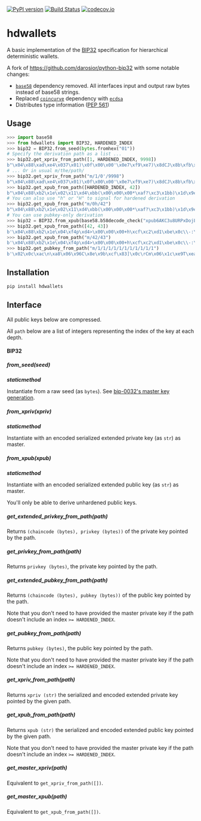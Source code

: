 [![PyPI version](https://badge.fury.io/py/hdwallets.svg)](https://badge.fury.io/py/hdwallets)
[![Build Status](https://github.com/hukkinj1/hdwallets/workflows/Tests/badge.svg?branch=master)](https://github.com/hukkinj1/hdwallets/actions?query=workflow%3ATests+branch%3Amaster+event%3Apush)
[![codecov.io](https://codecov.io/gh/hukkinj1/hdwallets/branch/master/graph/badge.svg)](https://codecov.io/gh/hukkinj1/hdwallets)

# hdwallets

A basic implementation of the [BIP32](https://github.com/bitcoin/bips/blob/master/bip-0032.mediawiki) specification for hierarchical deterministic wallets.

A fork of https://github.com/darosior/python-bip32 with some notable changes:

- [`base58`](https://pypi.org/project/base58/) dependency removed.
  All interfaces input and output raw bytes instead of base58 strings.
- Replaced [`coincurve`](https://pypi.org/project/coincurve/) dependency with [`ecdsa`](https://pypi.org/project/ecdsa/)
- Distributes type information ([PEP 561](https://www.python.org/dev/peps/pep-0561/))

## Usage

```python
>>> import base58
>>> from hdwallets import BIP32, HARDENED_INDEX
>>> bip32 = BIP32.from_seed(bytes.fromhex("01"))
# Specify the derivation path as a list ...
>>> bip32.get_xpriv_from_path([1, HARDENED_INDEX, 9998])
b"\x04\x88\xad\xe4\x037\x01)\x0f\x00\x00'\x0e7\xf9\xe7)\x8dCJ\x8b\xfb\xc2j#\xeb\xc0++\xdf}I\x80\xdfr\xef6\xad0\xf7K\x0ceE\xea\x00\xb3D8\x0b\x0e\xf4-\x9a\xe6\x91\xe9\x82\xe8\xbf\x9a\x97\x15\xfe?\x17\xdc[\xf7\xc5\xfb?\xbezaz\\\xb9"
# ... Or in usual m/the/path/
>>> bip32.get_xpriv_from_path("m/1/0'/9998")
b"\x04\x88\xad\xe4\x037\x01)\x0f\x00\x00'\x0e7\xf9\xe7)\x8dCJ\x8b\xfb\xc2j#\xeb\xc0++\xdf}I\x80\xdfr\xef6\xad0\xf7K\x0ceE\xea\x00\xb3D8\x0b\x0e\xf4-\x9a\xe6\x91\xe9\x82\xe8\xbf\x9a\x97\x15\xfe?\x17\xdc[\xf7\xc5\xfb?\xbezaz\\\xb9"
>>> bip32.get_xpub_from_path([HARDENED_INDEX, 42])
b"\x04\x88\xb2\x1e\x02\x11\xd4\xbb(\x00\x00\x00*\xaf?\xc3\x1bb)\x1d\x9e$\x91\xda\xc2b\x8e\x1fm\x7f6\x8c(\x8e'2.\x99-\xf2\xa1\x83\xd7F\x18\x03bB\xb0\xe5\x0b\xb8$\x97\xf0\xf3\xe47\xea\xd6\xd4\xa0\xe3~-#\xbf\t\xf5\x19\xb7\xd1\x06b\xb0\xac\xc5\xd4"
# You can also use "h" or "H" to signal for hardened derivation
>>> bip32.get_xpub_from_path("m/0h/42")
b"\x04\x88\xb2\x1e\x02\x11\xd4\xbb(\x00\x00\x00*\xaf?\xc3\x1bb)\x1d\x9e$\x91\xda\xc2b\x8e\x1fm\x7f6\x8c(\x8e'2.\x99-\xf2\xa1\x83\xd7F\x18\x03bB\xb0\xe5\x0b\xb8$\x97\xf0\xf3\xe47\xea\xd6\xd4\xa0\xe3~-#\xbf\t\xf5\x19\xb7\xd1\x06b\xb0\xac\xc5\xd4"
# You can use pubkey-only derivation
>>> bip32 = BIP32.from_xpub(base58.b58decode_check("xpub6AKC3u8URPxDojLnFtNdEPFkNsXxHfgRhySvVfEJy9SVvQAn14XQjAoFY48mpjgutJNfA54GbYYRpR26tFEJHTHhfiiZZ2wdBBzydVp12yU"))
>>> bip32.get_xpub_from_path([42, 43])
b'\x04\x88\xb2\x1e\x04\xf4p\xd4>\x00\x00\x00+h\xcf\xc2\xd1\xbe\x0c\\-:\x9fpDy\\x\xd5E\xc1\x988\xb1\xe2X\xd1\xba\xb1\xeac\x96\xb04\x8f\x02\xaf?<\xbe>\x92\xcc\xc1fq~\xa9\xcd\xcb\x10\xd5\x15]K\xd6\x10+\xdb\xa8\xb4\xedo\xd2hc\xf9x'
>>> bip32.get_xpub_from_path("m/42/43")
b'\x04\x88\xb2\x1e\x04\xf4p\xd4>\x00\x00\x00+h\xcf\xc2\xd1\xbe\x0c\\-:\x9fpDy\\x\xd5E\xc1\x988\xb1\xe2X\xd1\xba\xb1\xeac\x96\xb04\x8f\x02\xaf?<\xbe>\x92\xcc\xc1fq~\xa9\xcd\xcb\x10\xd5\x15]K\xd6\x10+\xdb\xa8\xb4\xedo\xd2hc\xf9x'
>>> bip32.get_pubkey_from_path("m/1/1/1/1/1/1/1/1/1/1/1")
b'\x02\x0c\xac\n\xa8\x06\x96C\x8e\x9b\xcf\x83]\x0c\rCm\x06\x1c\xe9T\xealo\xa2\xdf\x195\xebZ\x9b\xb8\x9e'
```

## Installation

```sh
pip install hdwallets
```

## Interface

All public keys below are compressed.

All `path` below are a list of integers representing the index of the key at each depth.

#### BIP32

##### from\_seed(seed)

__*staticmethod*__

Instantiate from a raw seed (as `bytes`). See
[bip-0032's master key generation](https://github.com/bitcoin/bips/blob/master/bip-0032.mediawiki#master-key-generation).

##### from\_xpriv(xpriv)

__*staticmethod*__

Instantiate with an encoded serialized extended private key (as `str`) as master.

##### from\_xpub(xpub)

__*staticmethod*__

Instantiate with an encoded serialized extended public key (as `str`) as master.

You'll only be able to derive unhardened public keys.

##### get\_extended\_privkey\_from\_path(path)

Returns `(chaincode (bytes), privkey (bytes))` of the private key pointed by the path.

##### get\_privkey\_from\_path(path)

Returns `privkey (bytes)`, the private key pointed by the path.

##### get\_extended\_pubkey\_from\_path(path)

Returns `(chaincode (bytes), pubkey (bytes))` of the public key pointed by the path.

Note that you don't need to have provided the master private key if the path doesn't include an index `>= HARDENED_INDEX`.

##### get\_pubkey\_from\_path(path)

Returns `pubkey (bytes)`, the public key pointed by the path.

Note that you don't need to have provided the master private key if the path doesn't include an index `>= HARDENED_INDEX`.

##### get\_xpriv\_from\_path(path)

Returns `xpriv (str)` the serialized and encoded extended private key pointed by the given path.

##### get\_xpub\_from\_path(path)

Returns `xpub (str)` the serialized and encoded extended public key pointed by the given path.

Note that you don't need to have provided the master private key if the path doesn't include an index `>= HARDENED_INDEX`.

##### get\_master\_xpriv(path)

Equivalent to `get_xpriv_from_path([])`.

##### get\_master\_xpub(path)

Equivalent to `get_xpub_from_path([])`.
